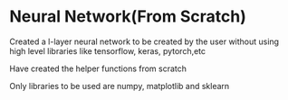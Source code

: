 # Neural Network(From Scratch)
Created a l-layer neural network to be created by the user without using high level libraries like tensorflow, keras, pytorch,etc

Have created the helper functions from scratch 

Only libraries to be used are numpy, matplotlib and sklearn
